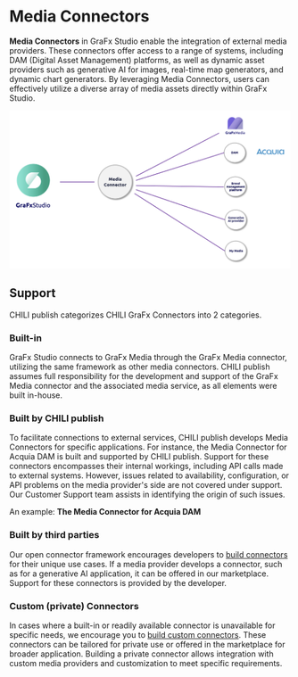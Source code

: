 # Media Connectors

**Media Connectors** in GraFx Studio enable the integration of external media providers. These connectors offer access to a range of systems, including DAM (Digital Asset Management) platforms, as well as dynamic asset providers such as generative AI for images, real-time map generators, and dynamic chart generators. By leveraging Media Connectors, users can effectively utilize a diverse array of media assets directly within GraFx Studio.

![ui](connector2.png)

## Support

CHILI publish categorizes CHILI GraFx Connectors into 2 categories.

### Built-in

GraFx Studio connects to GraFx Media through the GraFx Media connector, utilizing the same framework as other media connectors. CHILI publish assumes full responsibility for the development and support of the GraFx Media connector and the associated media service, as all elements were built in-house.

### Built by CHILI publish

To facilitate connections to external services, CHILI publish develops Media Connectors for specific applications. For instance, the Media Connector for Acquia DAM is built and supported by CHILI publish. Support for these connectors encompasses their internal workings, including API calls made to external systems. However, issues related to availability, configuration, or API problems on the media provider's side are not covered under support. Our Customer Support team assists in identifying the origin of such issues.

An example: **The Media Connector for Acquia DAM**

### Built by third parties

Our open connector framework encourages developers to [build connectors](/GraFx-Developers/connectors/build-media-connector/) for their unique use cases. If a media provider develops a connector, such as for a generative AI application, it can be offered in our marketplace. Support for these connectors is provided by the developer.

### Custom (private) Connectors

In cases where a built-in or readily available connector is unavailable for specific needs, we encourage you to [build custom connectors](/GraFx-Developers/connectors/build-media-connector/). These connectors can be tailored for private use or offered in the marketplace for broader application. Building a private connector allows integration with custom media providers and customization to meet specific requirements.